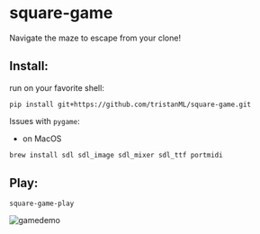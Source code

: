 # square-game
Navigate the maze to escape from your clone!
## Install:
run on your favorite shell:
```
pip install git+https://github.com/tristanML/square-game.git
```
Issues with `pygame`:
+ on MacOS
```bash
brew install sdl sdl_image sdl_mixer sdl_ttf portmidi
```
## Play:
```
square-game-play
```
![gamedemo](https://user-images.githubusercontent.com/6312423/133948430-b3656dec-fc46-460a-bdcf-40a91ea779e5.gif)
